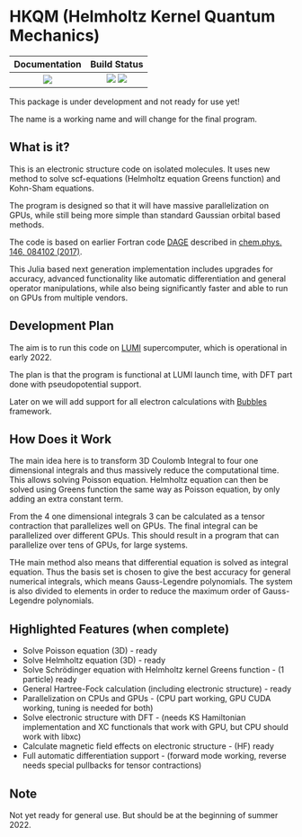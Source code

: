 # HKQM (Helmholtz Kernel Quantum Mechanics)

| **Documentation**                                                               | **Build Status**                                                                                |
|:-------------------------------------------------------------------------------:|:-----------------------------------------------------------------------------------------------:|
| [![][docs-dev-img]][docs-dev-url] | [![][CI-img]][CI-url] [![][codecov-img]][codecov-url] |




This package is under development and not ready for use yet!

The name is a working name and will change for the final program.

## What is it?

This is an electronic structure code on isolated molecules.
It uses new method to solve scf-equations (Helmholtz equation Greens function) and Kohn-Sham equations.

The program is designed so that it will have massive parallelization on GPUs,
while still being more simple than standard Gaussian orbital based methods.

The code is based on earlier Fortran code [DAGE](https://github.com/dagesundholm/DAGE) described in [chem.phys. 146, 084102 (2017)](http://dx.doi.org/10.1063/1.4976557).

This Julia based next generation implementation includes upgrades for accuracy, advanced functionality like automatic differentiation and general operator manipulations, while also being significantly faster and able to run on GPUs from multiple vendors.

## Development Plan

The aim is to run this code on [LUMI](https://www.lumi-supercomputer.eu/) supercomputer, which is operational in early 2022.

The plan is that the program is functional at LUMI launch time, with DFT part done with pseudopotential support.

Later on we will add support for all electron calculations with [Bubbles](http://dx.doi.org/10.1021/acs.jctc.8b00456) framework.

## How Does it Work

The main idea here is to transform 3D Coulomb Integral to four one dimensional
integrals and thus massively reduce the computational time. This allows solving
Poisson equation. Helmholtz equation can then be solved using Greens function
the same way as Poisson equation, by only adding an extra constant term.

From the 4 one dimensional integrals 3 can be calculated as a tensor contraction
that parallelizes well on GPUs. The final integral can be parallelized over different GPUs. This should result in a program that can parallelize over tens of GPUs, for large systems.

THe main method also means that differential equation is solved as integral equation.
Thus the basis set is chosen to give the best accuracy for general numerical 
integrals, which means Gauss-Legendre polynomials. The system is also divided to
elements in order to reduce the maximum order of Gauss-Legendre polynomials.

## Highlighted Features (when complete)

- Solve Poisson equation (3D) - ready
- Solve Helmholtz equation (3D) - ready
- Solve Schrödinger equation with Helmholtz kernel Greens function - (1 particle) ready
- General Hartree-Fock calculation (including electronic structure) - ready 
- Parallelization on CPUs and GPUs - (CPU part working, GPU CUDA working, tuning is needed for both)
- Solve electronic structure with DFT - (needs KS Hamiltonian implementation and XC functionals that work with GPU, but CPU should work with libxc)
- Calculate magnetic field effects on electronic structure - (HF) ready
- Full automatic differentiation support - (forward mode working, reverse needs special pullbacks for tensor contractions)

## Note

Not yet ready for general use. But should be at the beginning of summer 2022.



[CI-img]: https://github.com/tjjarvinen/HKQM.jl/workflows/CI/badge.svg
[CI-url]: https://github.com/tjjarvinen/HKQM.jl/actions?query=workflow%3ACI

[codecov-img]: https://codecov.io/gh/tjjarvinen/HKQM.jl/branch/master/graph/badge.svg
[codecov-url]: https://codecov.io/gh/tjjarvinen/HKQM.jl

[docs-dev-img]: https://img.shields.io/badge/docs-dev-blue.svg
[docs-dev-url]: https://tjjarvinen.github.io/HKQM.jl/dev/
